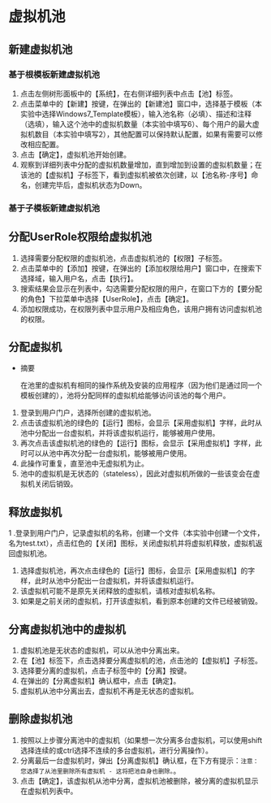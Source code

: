 # 虚拟机池

## 新建虚拟机池

### 基于根模板新建虚拟机池

1. 点击左侧树形面板中的【系统】，在右侧详细列表中点击【池】标签。
1. 点击菜单中的【新建】按键，在弹出的【新建池】窗口中，选择基于模板（本实验中选择Windows7_Template模板），输入池名称（必填）、描述和注释（选填），输入这个池中的虚拟机数量（本实验中填写6）、每个用户的最大虚拟机数目（本实验中填写2），其他配置可以保持默认配置，如果有需要可以修改相应配置。
1. 点击【确定】，虚拟机池开始创建。
1. 观察到详细列表中分配的虚拟机数量增加，直到增加到设置的虚拟机数量；在该池的【虚拟机】子标签下，看到虚拟机被依次创建，以【池名称-序号】命名，创建完毕后，虚拟机状态为Down。

### 基于子模板新建虚拟机池

## 分配UserRole权限给虚拟机池

1. 选择需要分配权限的虚拟机池，点击虚拟机池的【权限】子标签。
1. 点击菜单中的【添加】按键，在弹出的【添加权限给用户】窗口中，在搜索下选择域，输入用户名，点击【执行】。
1. 搜索结果会显示在列表中，勾选需要分配权限的用户，在窗口下方的【要分配的角色】下拉菜单中选择【UserRole】，点击【确定】。
1. 添加权限成功，在权限列表中显示用户及相应角色，该用户拥有访问虚拟机池的权限。

## 分配虚拟机
* 摘要

  在池里的虚拟机有相同的操作系统及安装的应用程序（因为他们是通过同一个模板创建的），池将分配同样的虚拟机给能够访问该池的每个用户。

1. 登录到用户门户，选择所创建的虚拟机池。
1. 点击该虚拟机池的绿色的【运行】图标，会显示【采用虚拟机】字样，此时从池中分配出一台虚拟机，并将该虚拟机运行，能够被用户使用。
1. 再次点击该虚拟机池的绿色的【运行】图标，会显示【采用虚拟机】字样，此时可以从池中再次分配一台虚拟机，能够被用户使用。
1. 此操作可重复，直至池中无虚拟机为止。
1. 池中的虚拟机是无状态的（stateless），因此对虚拟机所做的一些该变会在虚拟机关闭后销毁。

## 释放虚拟机

1 .登录到用户门户，记录虚拟机的名称，创建一个文件（本实验中创建一个文件，名为test.txt），点击红色的【关闭】图标，关闭虚拟机并将虚拟机释放，虚拟机返回虚拟机池。
1. 选择虚拟机池，再次点击绿色的【运行】图标，会显示【采用虚拟机】的字样，此时从池中分配出一台虚拟机，并将该虚拟机运行。
1. 该虚拟机可能不是原先关闭释放的虚拟机，请核对虚拟机名称。
1. 如果是之前关闭的虚拟机，打开该虚拟机，看到原本创建的文件已经被销毁。

## 分离虚拟机池中的虚拟机

1. 虚拟机池是无状态的虚拟机，可以从池中分离出来。
1. 在【池】标签下，点击选择要分离虚拟机的池，点击池的【虚拟机】子标签。
1. 选择要分离的虚拟机，点击子标签中的【分离】按键。
1. 在弹出的【分离虚拟机】确认框中，点击【确定】。
1. 虚拟机从池中分离出去，虚拟机不再是无状态的虚拟机。

## 删除虚拟机池

1. 按照以上步骤分离池中的虚拟机（如果想一次分离多台虚拟机，可以使用shift选择连续的或ctrl选择不连续的多台虚拟机，进行分离操作）。
1. 分离最后一台虚拟机时，弹出【分离虚拟机】确认框，在下方有提示：`注意：您选择了从池里删除所有虚拟机 - 这将把池自身也删除。`。
1. 点击【确定】，该虚拟机从池中分离，虚拟机池被删除，被分离的虚拟机显示在虚拟机列表中。
